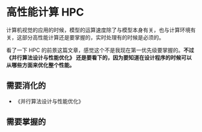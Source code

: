 # 高性能计算 HPC

计算机视觉的应用的时候，模型的运算速度除了与模型本身有关，也与计算环境有关，这部分高性能计算还是要掌握的，实时处理有的时候是必须的。

看了一下 HPC 的前景这篇文章，感觉这个不是我现在第一优先级要掌握的。**不过 《并行算法设计与性能优化》 还是要看下的，因为要知道在设计程序的时候可以从哪些方面来优化整个性能。**



## 需要消化的

- 《并行算法设计与性能优化》





## 需要掌握的
